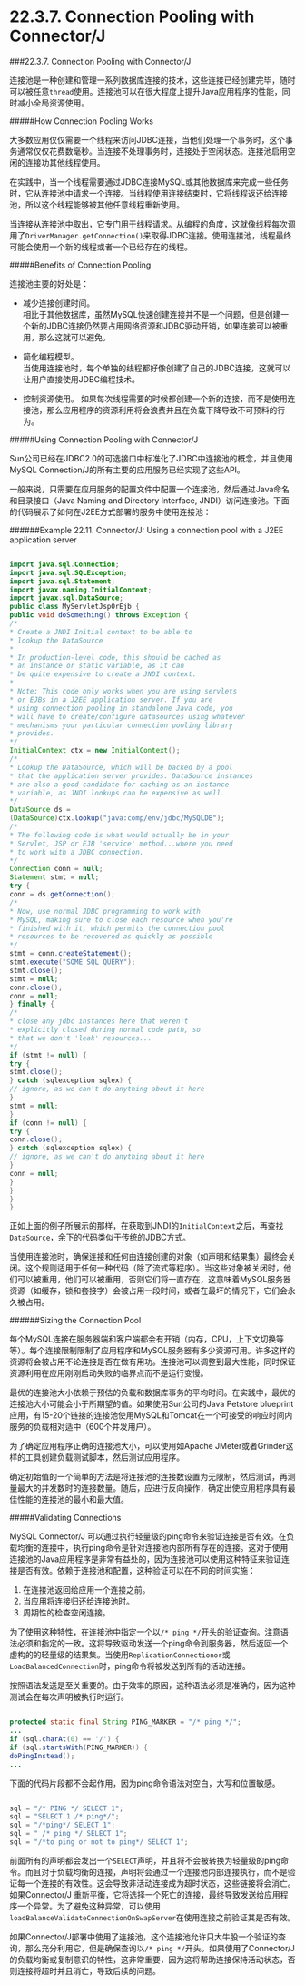 # 22.3.7. Connection Pooling with Connector/J

###22.3.7. Connection Pooling with Connector/J

连接池是一种创建和管理一系列数据库连接的技术，这些连接已经创建完毕，随时可以被任意`thread`使用。连接池可以在很大程度上提升Java应用程序的性能，同时减小全局资源使用。

#####How Connection Pooling Works

大多数应用仅仅需要一个线程来访问JDBC连接，当他们处理一个事务时，这个事务通常仅仅花费数毫秒。当连接不处理事务时，连接处于空闲状态。连接池启用空闲的连接功其他线程使用。

在实践中，当一个线程需要通过JDBC连接MySQL或其他数据库来完成一些任务时，它从连接池中请求一个连接。当线程使用连接结束时，它将线程返还给连接池，所以这个线程能够被其他任意线程重新使用。

当连接从连接池中取出，它专门用于线程请求。从编程的角度，这就像线程每次调用了`DriverManager.getConnection()`来取得JDBC连接。使用连接池，线程最终可能会使用一个新的线程或者一个已经存在的线程。

#####Benefits of Connection Pooling

连接池主要的好处是：

* 减少连接创建时间。  
相比于其他数据库，虽然MySQL快速创建连接并不是一个问题，但是创建一个新的JDBC连接仍然要占用网络资源和JDBC驱动开销，如果连接可以被重用，那么这就可以避免。

* 简化编程模型。  
当使用连接池时，每个单独的线程都好像创建了自己的JDBC连接，这就可以让用户直接使用JDBC编程技术。

* 控制资源使用。
如果每次线程需要的时候都创建一个新的连接，而不是使用连接池，那么应用程序的资源利用将会浪费并且在负载下降导致不可预料的行为。

#####Using Connection Pooling with Connector/J

Sun公司已经在JDBC2.0的可选接口中标准化了JDBC中连接池的概念，并且使用MySQL Connection/J的所有主要的应用服务已经实现了这些API。

一般来说，只需要在应用服务的配置文件中配置一个连接池，然后通过Java命名和目录接口（Java Naming and Directory Interface, JNDI）访问连接池。下面的代码展示了如何在J2EE方式部署的服务中使用连接池：

######Example 22.11. Connector/J: Using a connection pool with a J2EE application server

```java

import java.sql.Connection;
import java.sql.SQLException;
import java.sql.Statement;
import javax.naming.InitialContext;
import javax.sql.DataSource;
public class MyServletJspOrEjb {
public void doSomething() throws Exception {
/*
* Create a JNDI Initial context to be able to
* lookup the DataSource
*
* In production-level code, this should be cached as
* an instance or static variable, as it can
* be quite expensive to create a JNDI context.
*
* Note: This code only works when you are using servlets
* or EJBs in a J2EE application server. If you are
* using connection pooling in standalone Java code, you
* will have to create/configure datasources using whatever
* mechanisms your particular connection pooling library
* provides.
*/
InitialContext ctx = new InitialContext();
/*
* Lookup the DataSource, which will be backed by a pool
* that the application server provides. DataSource instances
* are also a good candidate for caching as an instance
* variable, as JNDI lookups can be expensive as well.
*/
DataSource ds =
(DataSource)ctx.lookup("java:comp/env/jdbc/MySQLDB");
/*
* The following code is what would actually be in your
* Servlet, JSP or EJB 'service' method...where you need
* to work with a JDBC connection.
*/
Connection conn = null;
Statement stmt = null;
try {
conn = ds.getConnection();
/*
* Now, use normal JDBC programming to work with
* MySQL, making sure to close each resource when you're
* finished with it, which permits the connection pool
* resources to be recovered as quickly as possible
*/
stmt = conn.createStatement();
stmt.execute("SOME SQL QUERY");
stmt.close();
stmt = null;
conn.close();
conn = null;
} finally {
/*
* close any jdbc instances here that weren't
* explicitly closed during normal code path, so
* that we don't 'leak' resources...
*/
if (stmt != null) {
try {
stmt.close();
} catch (sqlexception sqlex) {
// ignore, as we can't do anything about it here
}
stmt = null;
}
if (conn != null) {
try {
conn.close();
} catch (sqlexception sqlex) {
// ignore, as we can't do anything about it here
}
conn = null;
}
}
}
}

```

正如上面的例子所展示的那样，在获取到JNDI的`InitialContext`之后，再查找`DataSource`，余下的代码类似于传统的JDBC方式。

当使用连接池时，确保连接和任何由连接创建的对象（如声明和结果集）最终会关闭。这个规则适用于任何一种代码（除了流式等程序）。当这些对象被关闭时，他们可以被重用，他们可以被重用，否则它们将一直存在，这意味着MySQL服务器资源（如缓存，锁和套接字）会被占用一段时间，或者在最坏的情况下，它们会永久被占用。

######Sizing the Connection Pool

每个MySQL连接在服务器端和客户端都会有开销（内存，CPU，上下文切换等等）。每个连接限制限制了应用程序和MySQL服务器有多少资源可用。许多这样的资源将会被占用不论连接是否在做有用功。连接池可以调整到最大性能，同时保证资源利用在应用刚刚启动失败的临界点而不是运行变慢。

最优的连接池大小依赖于预估的负载和数据库事务的平均时间。在实践中，最优的连接池大小可能会小于所期望的值。如果使用Sun公司的Java Petstore blueprint应用，有15-20个链接的连接池使用MySQL和Tomcat在一个可接受的响应时间内服务的负载相对适中（600个并发用户）。

为了确定应用程序正确的连接池大小，可以使用如Apache JMeter或者Grinder这样的工具创建负载测试脚本，然后测试应用程序。

确定初始值的一个简单的方法是将连接池的连接数设置为无限制，然后测试，再测量最大的并发数时的连接数量。随后，应进行反向操作，确定出使应用程序具有最佳性能的连接池的最小和最大值。

#####Validating Connections

MySQL Connector/J 可以通过执行轻量级的ping命令来验证连接是否有效。在负载均衡的连接中，执行ping命令是针对连接池内部所有存在的连接。这对于使用连接池的Java应用程序是非常有益处的，因为连接池可以使用这种特征来验证连接是否有效。依赖于连接池和配置，这种验证可以在不同的时间实施：

1. 在连接池返回给应用一个连接之前。
2. 当应用将连接归还给连接池时。
3. 周期性的检查空闲连接。

为了使用这种特性，在连接池中指定一个以`/* ping */`开头的验证查询。注意语法必须和指定的一致。这将导致驱动发送一个ping命令到服务器，然后返回一个虚构的的轻量级的结果集。当使用`ReplicationConnectionor`或`LoadBalancedConnection`时，ping命令将被发送到所有的活动连接。

按照语法发送是至关重要的。由于效率的原因，这种语法必须是准确的，因为这种测试会在每次声明被执行时运行。

```java

protected static final String PING_MARKER = "/* ping */";
...
if (sql.charAt(0) == '/') {
if (sql.startsWith(PING_MARKER)) {
doPingInstead();
...

```

下面的代码片段都不会起作用，因为ping命令语法对空白，大写和位置敏感。

```java

sql = "/* PING */ SELECT 1";
sql = "SELECT 1 /* ping*/";
sql = "/*ping*/ SELECT 1";
sql = " /* ping */ SELECT 1";
sql = "/*to ping or not to ping*/ SELECT 1";

```

前面所有的声明都会发出一个`SELECT`声明，并且将不会被转换为轻量级的ping命令。而且对于负载均衡的连接，声明将会通过一个连接池内部连接执行，而不是验证每一个连接的有效性。这会导致非活动连接成为超时状态，这些链接将会消亡。如果Connector/J 重新平衡，它将选择一个死亡的连接，最终导致发送给应用程序一个异常。为了避免这种异常，可以使用`loadBalanceValidateConnectionOnSwapServer`在使用连接之前验证其是否有效。

如果Connector/J部署中使用了连接池，这个连接池允许只大牛股一个验证的查询，那么充分利用它，但是确保查询以`/* ping */`开头。如果使用了Connector/J的负载均衡或复制意识的特性，这非常重要，因为这将帮助连接保持活动状态，否则连接将超时并且消亡，导致后续的问题。





